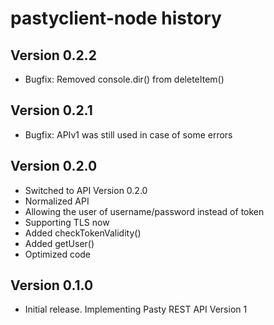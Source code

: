pastyclient-node history
========================

Version 0.2.2
-------------
  * Bugfix: Removed console.dir() from deleteItem()

Version 0.2.1
-------------
  * Bugfix: APIv1 was still used in case of some errors

Version 0.2.0
-------------
  * Switched to API Version 0.2.0
  * Normalized API
  * Allowing the user of username/password instead of token
  * Supporting TLS now
  * Added checkTokenValidity()
  * Added getUser()
  * Optimized code

Version 0.1.0
-------------
  * Initial release. Implementing Pasty REST API Version 1